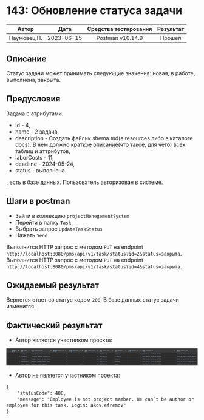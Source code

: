 # 143: Обновление статуса задачи

|    Автор    |    Дата    | Средства тестирования | Результат |
|:-----------:|:----------:|:---------------------:|:---------:|
| Наумовец П. | 2023-06-15 |   Postman v10.14.9    |  Прошел   |

## Описание

Статус задачи может принимать следующие значения: новая, в работе, выполнена, закрыта.

## Предусловия

Задача с атрибутами:

* id - 4,
* name - 2 задача,
* description - Создать файлик shema.md(в resources либо в каталоге docs). В нем должно краткое описание(что такое, для чего) всех таблиц и аттрибутов,
* laborCosts - 11,
* deadline - 2024-05-24,
* status - выполнена

, есть в базе данных. Пользователь авторизован в системе.

## Шаги в postman

* Зайти в коллекцию `projectMenegementSystem`
* Перейти в папку `Task`
* Выбрать запрос `UpdateTaskStatus`
* Нажать `Send`

Выполнится HTTP запрос с методом `PUT` на endpoint `http://localhost:8080/pms/api/v1/task/status?id=2&status=закрыта`.
Выполнится HTTP запрос с методом `PUT` на endpoint `http://localhost:8080/pms/api/v1/task/status?id=4&status=закрыта`.
## Ожидаемый результат

Вернется ответ со статус кодом `200`. В базе данных статус задачи изменится.

## Фактический результат

* Автор является участником проекта:

![Image alt](https://github.com/PavelNaymovets/project_management_system/blob/develop/doc/test-case/screenshot/task/task_update_status.PNG)

* Автор не является участником проекта:

```
{
    "statusCode": 400,
    "message": "Employee is not project member. He can`t be author or employee for this task. Login: akov.efremov"
}
```